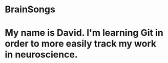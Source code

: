 # BrainSongs

# My name is David.  I'm learning Git in order to more easily track my work in neuroscience.
